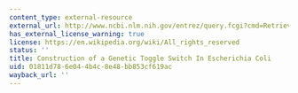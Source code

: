 ```yaml
---
content_type: external-resource
external_url: http://www.ncbi.nlm.nih.gov/entrez/query.fcgi?cmd=Retrieve&db=PubMed&dopt=Citation&list_uids=10659857
has_external_license_warning: true
license: https://en.wikipedia.org/wiki/All_rights_reserved
status: ''
title: Construction of a Genetic Toggle Switch In Escherichia Coli
uid: 01811d78-6e04-4b4c-8e48-bb853cf619ac
wayback_url: ''
---
```

